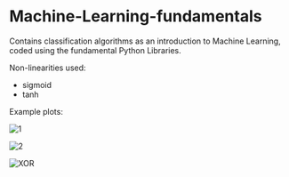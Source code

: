 # Machine-Learning-fundamentals

Contains classification algorithms as an introduction to Machine Learning, coded using the fundamental Python Libraries.

Non-linearities used:
* sigmoid
* tanh

Example plots:

![1](https://user-images.githubusercontent.com/36408966/175425562-e79c2b3f-8ee5-4eb6-b4f1-a1c3bb737791.png)

![2](https://user-images.githubusercontent.com/36408966/175425567-66e81529-aad9-4713-8b94-9240ac0ebfe8.png)

![XOR](https://user-images.githubusercontent.com/36408966/175425574-43039755-1fe4-47d5-b44f-91c5d78049fc.png)
